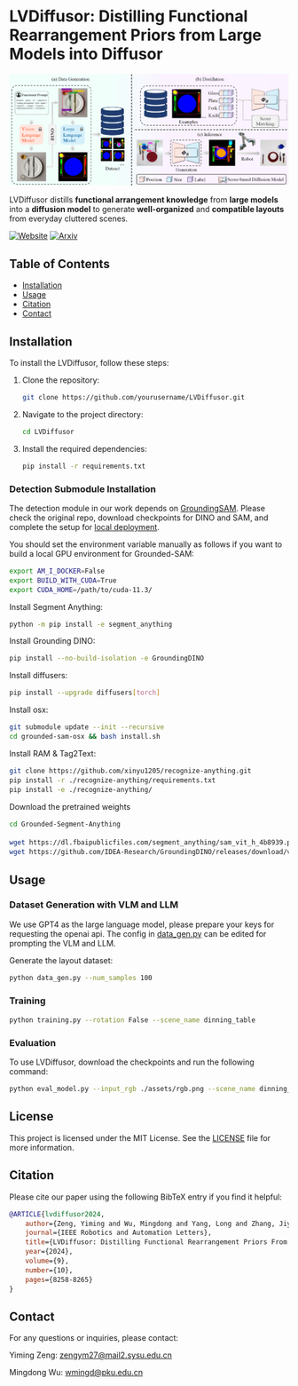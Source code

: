 # LVDiffusor: Distilling Functional Rearrangement Priors from Large Models into Diffusor

![LVDiffusor Logo](assets/pipeline.png)

LVDiffusor distills **functional arrangement knowledge** from **large models** into a **diffusion model** to generate **well-organized** and **compatible layouts** from everyday cluttered scenes.

[![Website](https://img.shields.io/badge/Website-orange.svg )](https://sites.google.com/view/lvdiffusion)
[![Arxiv](https://img.shields.io/badge/Arxiv-green.svg )](https://arxiv.org/abs/2312.01474)

## Table of Contents
- [Installation](#installation)
- [Usage](#usage)
- [Citation](#citation)
- [Contact](#contact)


## Installation

To install the LVDiffusor, follow these steps:

1. Clone the repository:
    ```bash
    git clone https://github.com/yourusername/LVDiffusor.git
    ```
2. Navigate to the project directory:
    ```bash
    cd LVDiffusor
    ```
3. Install the required dependencies:
    ```bash
    pip install -r requirements.txt
    ```

### Detection Submodule Installation ###

The detection module in our work depends on [GroundingSAM](https://github.com/IDEA-Research/Grounded-Segment-Anything). Please check the original repo, download checkpoints for DINO and SAM, and complete the setup for [local deployment](https://github.com/IDEA-Research/Grounded-Segment-Anything/issues/75).

You should set the environment variable manually as follows if you want to build a local GPU environment for Grounded-SAM:
```bash
export AM_I_DOCKER=False
export BUILD_WITH_CUDA=True
export CUDA_HOME=/path/to/cuda-11.3/
```

Install Segment Anything:

```bash
python -m pip install -e segment_anything
```

Install Grounding DINO:

```bash
pip install --no-build-isolation -e GroundingDINO
```


Install diffusers:

```bash
pip install --upgrade diffusers[torch]
```

Install osx:

```bash
git submodule update --init --recursive
cd grounded-sam-osx && bash install.sh
```

Install RAM & Tag2Text:

```bash
git clone https://github.com/xinyu1205/recognize-anything.git
pip install -r ./recognize-anything/requirements.txt
pip install -e ./recognize-anything/
```

Download the pretrained weights
```bash
cd Grounded-Segment-Anything

wget https://dl.fbaipublicfiles.com/segment_anything/sam_vit_h_4b8939.pth
wget https://github.com/IDEA-Research/GroundingDINO/releases/download/v0.1.0-alpha/groundingdino_swint_ogc.pth
```

## Usage

### Dataset Generation with VLM and LLM ###
We use GPT4 as the large language model, please prepare your keys for requesting the openai api. The config in [data_gen.py](data_gen.py) can be edited for prompting the VLM and LLM.

Generate the layout dataset:
```bash
python data_gen.py --num_samples 100
```

### Training ###
```bash
python training.py --rotation False --scene_name dinning_table
```

### Evaluation ###
To use LVDiffusor, download the checkpoints and run the following command:
```bash
python eval_model.py --input_rgb ./assets/rgb.png --scene_name dinning_table --rotation False
```


## License

This project is licensed under the MIT License. See the [LICENSE](LICENSE) file for more information.

## Citation

Please cite our paper using the following BibTeX entry if you find it helpful:

```bibtex
@ARTICLE{lvdiffusor2024,
    author={Zeng, Yiming and Wu, Mingdong and Yang, Long and Zhang, Jiyao and Ding, Hao and Cheng, Hui and Dong, Hao},
    journal={IEEE Robotics and Automation Letters}, 
    title={LVDiffusor: Distilling Functional Rearrangement Priors From Large Models Into Diffusor}, 
    year={2024},
    volume={9},
    number={10},
    pages={8258-8265}
}
```

## Contact

For any questions or inquiries, please contact:

Yiming Zeng: [zengym27@mail2.sysu.edu.cn](mailto:zengym27@mail2.sysu.edu.cn)

Mingdong Wu: [wmingd@pku.edu.cn](mailto:wmingd@pku.edu.cn)
